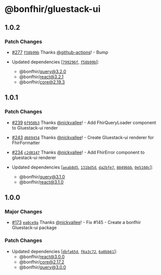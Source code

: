 # @bonfhir/gluestack-ui

## 1.0.2

### Patch Changes

- [#277](https://github.com/bonfhir/bonfhir/pull/277) [`f58b99b`](https://github.com/bonfhir/bonfhir/commit/f58b99b87ce8d155409abc0ef5514e4a779cd435) Thanks [@github-actions](https://github.com/apps/github-actions)! - Bump

- Updated dependencies [[`799296f`](https://github.com/bonfhir/bonfhir/commit/799296fb4ad5a8c5717d28b4c1d7f7d4129179bf), [`f58b99b`](https://github.com/bonfhir/bonfhir/commit/f58b99b87ce8d155409abc0ef5514e4a779cd435)]:
  - @bonfhir/query@3.2.0
  - @bonfhir/react@3.2.1
  - @bonfhir/core@2.19.3

## 1.0.1

### Patch Changes

- [#239](https://github.com/bonfhir/bonfhir/pull/239) [`6f950b3`](https://github.com/bonfhir/bonfhir/commit/6f950b309a4d4eba75ea659dfbbe441b13767066) Thanks [@nickvallee](https://github.com/nickvallee)! - Add FhirQueryLoader component to Gluestack-ui render

- [#243](https://github.com/bonfhir/bonfhir/pull/243) [`d669454`](https://github.com/bonfhir/bonfhir/commit/d6694549718950e3503b9c6a2fe40fc7c2b144bd) Thanks [@nickvallee](https://github.com/nickvallee)! - Create Gluestack-ui renderer for FhirFormatter

- [#234](https://github.com/bonfhir/bonfhir/pull/234) [`c2d8147`](https://github.com/bonfhir/bonfhir/commit/c2d81471ba204a2e43bd2968caace1e5c64a4c48) Thanks [@nickvallee](https://github.com/nickvallee)! - Add FhirError component to gluestack-ui renderer

- Updated dependencies [[`aeab8d5`](https://github.com/bonfhir/bonfhir/commit/aeab8d5ed27f9ab2f74ac9715e055e8825c456c6), [`131bd5d`](https://github.com/bonfhir/bonfhir/commit/131bd5d9042cf9e6cf8860b3db8de562928507c0), [`da2bfe7`](https://github.com/bonfhir/bonfhir/commit/da2bfe78eee5e287d6aca48c2f8357e920e9370b), [`8849bbb`](https://github.com/bonfhir/bonfhir/commit/8849bbb096ac235ab9bcc128daf781af9aaee5b9), [`0e5160c`](https://github.com/bonfhir/bonfhir/commit/0e5160c48d5add91f1258712acaf96df77f0b505)]:
  - @bonfhir/query@3.1.0
  - @bonfhir/react@3.1.0

## 1.0.0

### Major Changes

- [#173](https://github.com/bonfhir/bonfhir/pull/173) [`ea0ce9a`](https://github.com/bonfhir/bonfhir/commit/ea0ce9a89235c087f8bcc653b48e0ebdcdd0cd5f) Thanks [@nickvallee](https://github.com/nickvallee)! - Fix #145 - Create a bonfhir Gluestack-ui package

### Patch Changes

- Updated dependencies [[`dbfa65d`](https://github.com/bonfhir/bonfhir/commit/dbfa65d5b4b3fcd24c86e28b73682233856b1594), [`f6a3c72`](https://github.com/bonfhir/bonfhir/commit/f6a3c72642654cf5c09a75789a9415150b95aeca), [`6a0bb61`](https://github.com/bonfhir/bonfhir/commit/6a0bb61b4d6e9b971c9cd63488b24c9231d9150c)]:
  - @bonfhir/react@3.0.0
  - @bonfhir/core@2.17.2
  - @bonfhir/query@3.0.0
